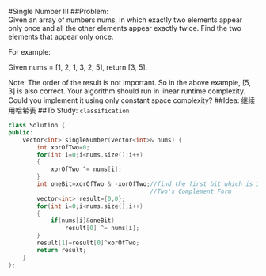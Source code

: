 #Single Number III
##Problem:  
Given an array of numbers nums, in which exactly two elements appear only once and all the other elements appear exactly twice. Find the two elements that appear only once.

For example:

Given nums = [1, 2, 1, 3, 2, 5], return [3, 5].

Note:
The order of the result is not important. So in the above example, [5, 3] is also correct.
Your algorithm should run in linear runtime complexity. Could you implement it using only constant space complexity?
##Idea:
继续用哈希表
##To Study:
`classification`
```cpp
class Solution {
public:
    vector<int> singleNumber(vector<int>& nums) {
        int xorOfTwo=0;
        for(int i=0;i<nums.size();i++)
        {
            xorOfTwo ^= nums[i];
        }
        int oneBit=xorOfTwo & -xorOfTwo;//find the first bit which is 1 from right to left 
                                        //Two's Complement Form
        vector<int> result={0,0};
        for(int i=0;i<nums.size();i++)
        {
            if(nums[i]&oneBit)
                result[0] ^= nums[i];
        }
        result[1]=result[0]^xorOfTwo;
        return result;
    }
};
```